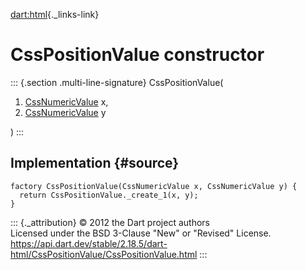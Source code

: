[dart:html](../../dart-html/dart-html-library){._links-link}

CssPositionValue constructor
============================

::: {.section .multi-line-signature}
CssPositionValue(

1.  [CssNumericValue](../cssnumericvalue-class) x,
2.  [CssNumericValue](../cssnumericvalue-class) y

)
:::

Implementation {#source}
--------------

``` {.language-dart data-language="dart"}
factory CssPositionValue(CssNumericValue x, CssNumericValue y) {
  return CssPositionValue._create_1(x, y);
}
```

::: {._attribution}
© 2012 the Dart project authors\
Licensed under the BSD 3-Clause \"New\" or \"Revised\" License.\
<https://api.dart.dev/stable/2.18.5/dart-html/CssPositionValue/CssPositionValue.html>
:::
